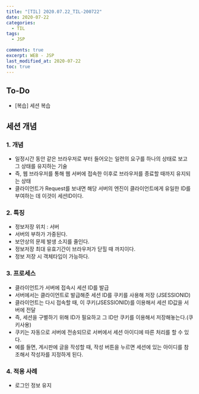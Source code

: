 ```yaml
---
title: "[TIL] 2020.07.22_TIL-200722"
date: 2020-07-22
categories:
  - TIL
tags:
  - JSP

comments: true
excerpt: WEB - JSP
last_modified_at: 2020-07-22
toc: true
---
```


## To-Do
- [복습] 세션 복습

## 세션 개념

### 1. 개념
  - 일정시간 동안 같은 브라우저로 부터 들어오는 일련의 요구를 하나의 상태로 보고 그 상태를 유지하는 기술
  - 즉, 웹 브라우저를 통해 웹 서버에 접속한 이후로 브라우저를 종료할 때까지 유지되는 상태
  - 클라이언트가 Request를 보내면 해당 서버의 엔진이 클라이언트에게 유일한 ID를 부여하는 데 이것이 세션ID이다.

### 2. 특징
  - 정보저장 위치 : 서버
  - 서버의 부하가 가중된다.
  - 보안상의 문제 발생 소지를 줄인다.
  - 정보저장 최대 유효기간이 브라우저가 닫힐 때 까지이다.
  - 정보 저장 시 객체타입이 가능하다.


### 3. 프로세스
  - 클라이언트가 서버에 접속시 세션 ID를 발급
  - 서버에서는 클라이언트로 발급해준 세션 ID를 쿠키를 사용해 저장 (JSESSIONID)
  - 클라이언트는 다시 접속할 때, 이 쿠키(JSESSIONID)를 이용해서 세션 ID값을 서버에 전달
  - 즉, 세션을 구별하기 위해 ID가 필요하고 그 ID만 쿠키를 이용해서 저장해놓는다.(쿠키사용) 
  - 쿠키는 자동으로 서버에 전송되므로 서버에서 세션 아이디에 따른 처리를 할 수 있다.
  - 예를 들면, 게시판에 글을 작성할 때, 작성 버튼을 누르면 세션에 있는 아이디를 참조해서 작성자를 지정하게 된다.

### 4. 적용 사례
  - 로그인 정보 유지
